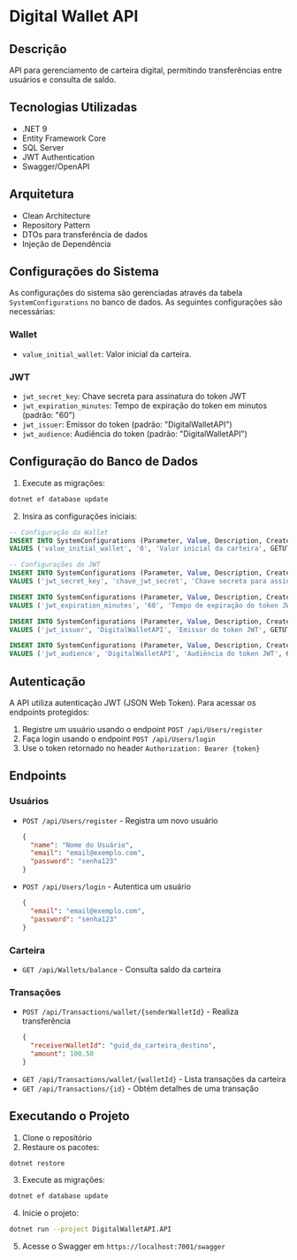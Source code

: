 # Digital Wallet API

## Descrição
API para gerenciamento de carteira digital, permitindo transferências entre usuários e consulta de saldo.

## Tecnologias Utilizadas
- .NET 9
- Entity Framework Core
- SQL Server
- JWT Authentication
- Swagger/OpenAPI

## Arquitetura
- Clean Architecture
- Repository Pattern
- DTOs para transferência de dados
- Injeção de Dependência

## Configurações do Sistema
As configurações do sistema são gerenciadas através da tabela `SystemConfigurations` no banco de dados. As seguintes configurações são necessárias:

### Wallet
- `value_initial_wallet`: Valor inicial da carteira.

### JWT
- `jwt_secret_key`: Chave secreta para assinatura do token JWT
- `jwt_expiration_minutes`: Tempo de expiração do token em minutos (padrão: "60")
- `jwt_issuer`: Emissor do token (padrão: "DigitalWalletAPI")
- `jwt_audience`: Audiência do token (padrão: "DigitalWalletAPI")

## Configuração do Banco de Dados
1. Execute as migrações:
```bash
dotnet ef database update
```

2. Insira as configurações iniciais:
```sql
-- Configuração da Wallet
INSERT INTO SystemConfigurations (Parameter, Value, Description, CreatedAt, UpdatedAt)
VALUES ('value_initial_wallet', '0', 'Valor inicial da carteira', GETUTCDATE(), GETUTCDATE());

-- Configurações do JWT
INSERT INTO SystemConfigurations (Parameter, Value, Description, CreatedAt, UpdatedAt)
VALUES ('jwt_secret_key', 'chave_jwt_secret', 'Chave secreta para assinatura do JWT, a mesma que deverá estar em appsettings.json', GETUTCDATE(), GETUTCDATE());

INSERT INTO SystemConfigurations (Parameter, Value, Description, CreatedAt, UpdatedAt)
VALUES ('jwt_expiration_minutes', '60', 'Tempo de expiração do token JWT em minutos', GETUTCDATE(), GETUTCDATE());

INSERT INTO SystemConfigurations (Parameter, Value, Description, CreatedAt, UpdatedAt)
VALUES ('jwt_issuer', 'DigitalWalletAPI', 'Emissor do token JWT', GETUTCDATE(), GETUTCDATE());

INSERT INTO SystemConfigurations (Parameter, Value, Description, CreatedAt, UpdatedAt)
VALUES ('jwt_audience', 'DigitalWalletAPI', 'Audiência do token JWT', GETUTCDATE(), GETUTCDATE());
```

## Autenticação
A API utiliza autenticação JWT (JSON Web Token). Para acessar os endpoints protegidos:

1. Registre um usuário usando o endpoint `POST /api/Users/register`
2. Faça login usando o endpoint `POST /api/Users/login`
3. Use o token retornado no header `Authorization: Bearer {token}`

## Endpoints

### Usuários
- `POST /api/Users/register` - Registra um novo usuário
  ```json
  {
    "name": "Nome do Usuário",
    "email": "email@exemplo.com",
    "password": "senha123"
  }
  ```

- `POST /api/Users/login` - Autentica um usuário
  ```json
  {
    "email": "email@exemplo.com",
    "password": "senha123"
  }
  ```

### Carteira
- `GET /api/Wallets/balance` - Consulta saldo da carteira

### Transações
- `POST /api/Transactions/wallet/{senderWalletId}` - Realiza transferência
  ```json
  {
    "receiverWalletId": "guid_da_carteira_destino",
    "amount": 100.50
  }
  ```
- `GET /api/Transactions/wallet/{walletId}` - Lista transações da carteira
- `GET /api/Transactions/{id}` - Obtém detalhes de uma transação

## Executando o Projeto
1. Clone o repositório
2. Restaure os pacotes:
```bash
dotnet restore
```
3. Execute as migrações:
```bash
dotnet ef database update
```
4. Inicie o projeto:
```bash
dotnet run --project DigitalWalletAPI.API
```
5. Acesse o Swagger em `https://localhost:7001/swagger` 